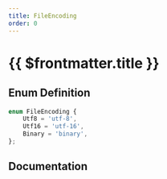 ```yaml
---
title: FileEncoding
order: 0
---
```


# {{ $frontmatter.title }}

<!--@include: ./fileEncoding_partial_header.md-->

## Enum Definition

```ts
enum FileEncoding {
    Utf8 = 'utf-8',
    Utf16 = 'utf-16',
    Binary = 'binary',
};
```

## Documentation

<!--@include: ./fileEncoding_partial_footer.md-->
